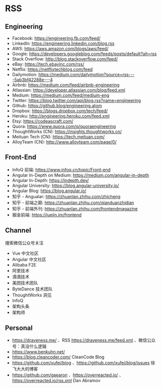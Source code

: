 # RSS

## Engineering

- Facebook: https://engineering.fb.com/feed/
- LinkedIn: https://engineering.linkedin.com/blog.rss
- AWS: https://aws.amazon.com/blogs/aws/feed/
- Google: https://developers.googleblog.com/feeds/posts/default?alt=rss
- Stack Overflow: http://blog.stackoverflow.com/feed/
- eBay: https://tech.ebayinc.com/rss/
- Netflix: https://netflixtechblog.com/feed
- Dailymotion: https://medium.com/dailymotion?source=rss----5ab3bf42288e---4
- Airbnb: https://medium.com/feed/airbnb-engineering
- Atlassian: https://developer.atlassian.com/blog/feed.xml
- Medium: https://medium.com/feed/medium-eng
- Twitter: https://blog.twitter.com/api/blog.rss?name=engineering
- Github: https://github.blog/engineering.atom
- Dropbox: https://blogs.dropbox.com/tech/feed/
- Heroku: http://engineering.heroku.com/feed.xml
- Etsy: https://codeascraft.com/
- Quora: https://www.quora.com/q/quoraengineering
- ThoughtWorks (CN): https://insights.thoughtworks.cn/
- Meituan Tech (CN): https://tech.meituan.com/
- AlloyTeam (CN): http://www.alloyteam.com/page/0/

## Front-End

- InfoQ 前端: https://www.infoq.cn/topic/Front-end
- Angular In-Depth on Medium: https://medium.com/angular-in-depth
- Angular In-Depth: https://indepth.dev/
- Angular University: https://blog.angular-university.io/
- Angular Blog: https://blog.angular.io/
- 知乎 - Angualar: https://zhuanlan.zhihu.com/zhicheng
- 知乎 - 前端之巅: https://zhuanlan.zhihu.com/qianduanzhidian
- 知乎 - 前端外刊: https://zhuanlan.zhihu.com/frontendmagazine
- 掘金前端: https://juejin.im/frontend

## Channel

搜索微信公众号关注

- Vue 中文社区
- Angular 中文社区
- Alibaba F2E
- 阿里技术
- 滴滴技术
- 美团技术团队
- ByteDance 技术团队
- ThoughtWorks 洞见
- InfoQ
- 架构头条
- 架构师

## Personal

- https://draveness.me/ 、RSS https://draveness.me/feed.xml 、微信公众号：真没什么逻辑
- https://www.benkuhn.net/
- https://blog.cleancoder.com/ CleanCode Blog
- https://github.com/xufei/blog 、https://github.com/xufei/blog/issues 徐飞大大的博客
- https://github.com/gaearon 、https://overreacted.io/ 、https://overreacted.io/rss.xml Dan Abramov
